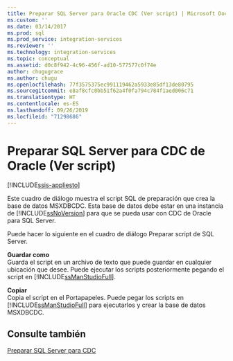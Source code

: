 ```yaml
---
title: Preparar SQL Server para Oracle CDC (Ver script) | Microsoft Docs
ms.custom: ''
ms.date: 03/14/2017
ms.prod: sql
ms.prod_service: integration-services
ms.reviewer: ''
ms.technology: integration-services
ms.topic: conceptual
ms.assetid: d0c8f942-4c96-456f-ad10-577577c0f74e
author: chugugrace
ms.author: chugu
ms.openlocfilehash: 77f3575375ec991119462a5933e85df13de80795
ms.sourcegitcommit: e8af8cfc0bb51f62a4f0fa794c784f1aed006c71
ms.translationtype: HT
ms.contentlocale: es-ES
ms.lasthandoff: 09/26/2019
ms.locfileid: "71298686"
---
```

# <a name="prepare-sql-server-for-oracle-cdc-view-script"></a>Preparar SQL Server para CDC de Oracle (Ver script)

[!INCLUDE[ssis-appliesto](../../includes/ssis-appliesto-ssvrpluslinux-asdb-asdw-xxx.md)]


  Este cuadro de diálogo muestra el script SQL de preparación que crea la base de datos MSXDBCDC. Esta base de datos debe estar en una instancia de [!INCLUDE[ssNoVersion](../../includes/ssnoversion-md.md)] para que se pueda usar con CDC de Oracle para SQL Server.  
  
 Puede hacer lo siguiente en el cuadro de diálogo Preparar script de SQL Server.  
  
 **Guardar como**  
 Guarda el script en un archivo de texto que puede guardar en cualquier ubicación que desee. Puede ejecutar los scripts posteriormente pegando el script en [!INCLUDE[ssManStudioFull](../../includes/ssmanstudiofull-md.md)].  
  
 **Copiar**  
 Copia el script en el Portapapeles. Puede pegar los scripts en [!INCLUDE[ssManStudioFull](../../includes/ssmanstudiofull-md.md)] para ejecutarlos y crear la base de datos MSXDBCDC.  
  
## <a name="see-also"></a>Consulte también  
 [Preparar SQL Server para CDC](../../integration-services/change-data-capture/prepare-sql-server-for-cdc.md)  
  
  
